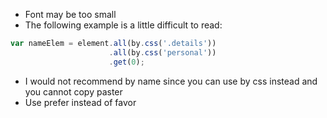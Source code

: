 * Font may be too small
* The following example is a little difficult to read:

```js
var nameElem = element.all(by.css('.details'))
                      .all(by.css('personal'))
                      .get(0);
```
* I would not recommend by name since you can use by css instead and you
  cannot copy paster 
* Use prefer instead of favor
